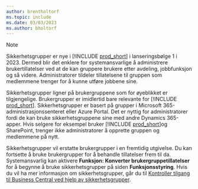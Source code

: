 ```yaml
---
author: brentholtorf
ms.topic: include
ms.date: 03/03/2023
ms.author: bholtorf
---
```


> [!NOTE]
> Sikkerhetsgrupper er nye i [!INCLUDE [prod_short](prod_short.md)] i lanseringsbølge 1 i 2023. Dermed blir det enklere for systemansvarlige å administrere brukertillatelser ved at de kan gruppere brukere etter avdeling, jobbfunksjon og så videre. Administratorer tildeler tillatelsene til gruppen som medlemmene trenger for å kunne utføre jobbene sine.
>
> Sikkerhetsgrupper ligner på brukergruppene som for øyeblikket er tilgjengelige. Brukergrupper er imidlertid bare relevante for [!INCLUDE [prod_short](prod_short.md)]. Sikkerhetsgrupper er basert på grupper i Microsoft 365-administrasjonssenteret eller Azure Portal. Det er nyttig for administratorer fordi de kan bruke sikkerhetsgruppene sine med andre Dynamics 365-apper. Hvis selgere for eksempel bruker [!INCLUDE [prod_short](prod_short.md)]og SharePoint, trenger ikke administratorer å opprette gruppen og medlemmene på nytt.
>
> Sikkerhetsgrupper vil erstatte brukergrupper i en fremtidig utgivelse. Du kan fortsette å bruke brukergrupper for å behandle tillatelser frem til da. Systemansvarlig kan aktivere **Funksjon: Konverter brukergruppetillatelser** for å begynne å bruke sikkerhetsgrupper på siden **Funksjonsstyring**. Hvis du vil ha mer informasjon om sikkerhetsgrupper, går du til [Kontroller tilgang til Business Central ved hjelp av sikkerhetsgrupper](../ui-security-groups.md).